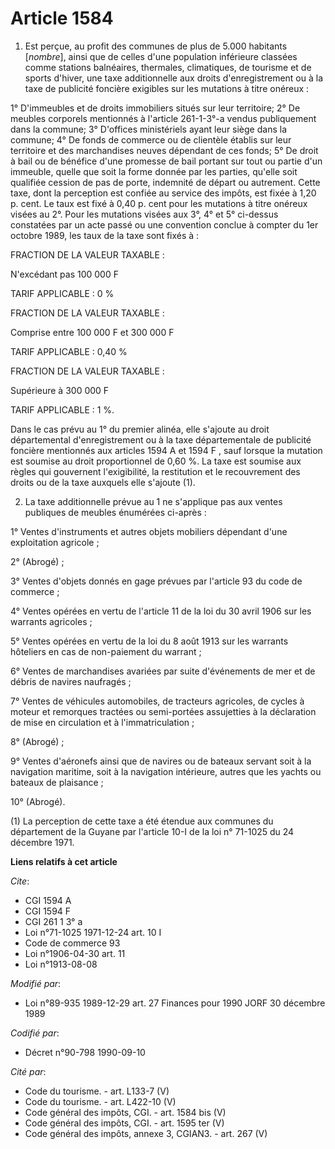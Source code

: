 # Article 1584

1. Est perçue, au profit des communes de plus de 5.000 habitants [*nombre*], ainsi que de celles d'une population inférieure
classées comme stations balnéaires, thermales, climatiques, de tourisme et de sports d'hiver, une taxe additionnelle aux
droits d'enregistrement ou à la taxe de publicité foncière exigibles sur les mutations à titre onéreux :

1° D'immeubles et de droits immobiliers situés sur leur territoire; 2° De meubles corporels mentionnés à l'article 261-1-3°-a
vendus publiquement dans la commune; 3° D'offices ministériels ayant leur siège dans la commune; 4° De fonds de commerce ou
de clientèle établis sur leur territoire et des marchandises neuves dépendant de ces fonds; 5° De droit à bail ou de bénéfice
d'une promesse de bail portant sur tout ou partie d'un immeuble, quelle que soit la forme donnée par les parties, qu'elle
soit qualifiée cession de pas de porte, indemnité de départ ou autrement. Cette taxe, dont la perception est confiée au
service des impôts, est fixée à 1,20 p. cent. Le taux est fixé à 0,40 p. cent pour les mutations à titre onéreux visées au
2°. Pour les mutations visées aux 3°, 4° et 5° ci-dessus constatées par un acte passé ou une convention conclue à compter du
1er octobre 1989, les taux de la taxe sont fixés à :

FRACTION DE LA VALEUR TAXABLE :

N'excédant pas 100 000 F

TARIF APPLICABLE : 0 %

FRACTION DE LA VALEUR TAXABLE :

Comprise entre 100 000 F et 300 000 F

TARIF APPLICABLE : 0,40 %

FRACTION DE LA VALEUR TAXABLE :

Supérieure à 300 000 F

TARIF APPLICABLE : 1 %.

Dans le cas prévu au 1° du premier alinéa, elle s'ajoute au droit départemental d'enregistrement ou à la taxe départementale
de publicité foncière mentionnés aux articles 1594 A et 1594 F , sauf lorsque la mutation est soumise au droit proportionnel
de 0,60 %. La taxe est soumise aux règles qui gouvernent l'exigibilité, la restitution et le recouvrement des droits ou de la
taxe auxquels elle s'ajoute (1).

2. La taxe additionnelle prévue au 1 ne s'applique pas aux ventes publiques de meubles énumérées ci-après :

1° Ventes d'instruments et autres objets mobiliers dépendant d'une exploitation agricole ;

2° (Abrogé) ;

3° Ventes d'objets donnés en gage prévues par l'article 93 du code de commerce ;

4° Ventes opérées en vertu de l'article 11 de la loi du 30 avril 1906 sur les warrants agricoles ;

5° Ventes opérées en vertu de la loi du 8 août 1913 sur les warrants hôteliers en cas de non-paiement du warrant ;

6° Ventes de marchandises avariées par suite d'événements de mer et de débris de navires naufragés ;

7° Ventes de véhicules automobiles, de tracteurs agricoles, de cycles à moteur et remorques tractées ou semi-portées
assujetties à la déclaration de mise en circulation et à l'immatriculation ;

8° (Abrogé) ;

9° Ventes d'aéronefs ainsi que de navires ou de bateaux servant soit à la navigation maritime, soit à la navigation
intérieure, autres que les yachts ou bateaux de plaisance ;

10° (Abrogé).

(1) La perception de cette taxe a été étendue aux communes du département de la Guyane par l'article 10-I de la loi n°
71-1025 du 24 décembre 1971.

**Liens relatifs à cet article**

_Cite_:

  - CGI 1594 A
  - CGI 1594 F
  - CGI 261 1 3° a
  - Loi n°71-1025 1971-12-24 art. 10 I
  - Code de commerce 93
  - Loi n°1906-04-30 art. 11
  - Loi n°1913-08-08

_Modifié par_:

  - Loi n°89-935 1989-12-29 art. 27 Finances pour 1990 JORF 30 décembre 1989

_Codifié par_:

  - Décret n°90-798 1990-09-10

_Cité par_:

  - Code du tourisme. - art. L133-7 (V)
  - Code du tourisme. - art. L422-10 (V)
  - Code général des impôts, CGI. - art. 1584 bis (V)
  - Code général des impôts, CGI. - art. 1595 ter (V)
  - Code général des impôts, annexe 3, CGIAN3. - art. 267 (V)
